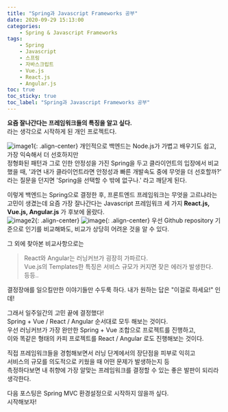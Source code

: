 ```yaml
---
title: "Spring과 Javascript Frameworks 공부"
date: 2020-09-29 15:13:00
categories:
    - Spring & Javascript Frameworks
tags:
    - Spring
    - Javascript
    - 스프링
    - 자바스크립트
    - Vue.js
    - React.js
    - Angular.js
toc: true
toc_sticky: true
toc_label: "Spring과 Javascript Frameworks 공부"
---
```

**요즘 잘나간다는 프레임워크들의 특징을 알고 싶다.**  
라는 생각으로 시작하게 된 개인 프로젝트다.  
  
![image1](https://sarthaksrivastavablog.files.wordpress.com/2017/12/logopit_15129271173991609984785.png){: .align-center}
개인적으로 백엔드는 Node.js가 가볍고 배우기도 쉽고, 가장 익숙해서 더 선호하지만  
정형화된 패턴과 그로 인한 안정성을 가진 Spring을 두고 클라이언트의 입장에서 비교했을 때, 
'과연 내가 클라이언트라면 안정성과 빠른 개발속도 중에 무엇을 더 선호할까?' 라는 질문을 던지면 
'Spring을 선택할 수 밖에 없구나.' 라고 깨닫게 된다.  
  
이렇게 백엔드는 Spring으로 결정한 후, 프론트엔드 프레임워크는 무엇을 고르냐라는 고민이 생겼는데 
요즘 가장 잘나간다는 Javascript 프레임워크 세 가지 **React.js, Vue.js, Angular.js** 가 후보에 올랐다.  
![image2](https://kruschecompany.com/wp-content/uploads/2020/06/angular-vs-react-vs-vuejs.png){: .align-center}
![image](https://user-images.githubusercontent.com/37354145/94518400-cf218e00-0264-11eb-927d-a3b857779a0b.png){: .align-center}
우선 Github repository 기준으로 인기를 비교해봐도, 비교가 상당히 어려운 것을 알 수 있다.  
  
그 외에 찾아본 비교사항으로는

> React와 Angular는 러닝커브가 굉장히 가파르다.  
> Vue.js의 Templates한 특징은 서비스 규모가 커지면 잦은 에러가 발생한다.  
> 등등..

결정장애를 일으킬만한 이야기들만 수두룩 하다. 내가 원하는 답은 "이걸로 하세요!" 인데!  
  
그래서 일주일간의 고민 끝에 결정했다!  
Spring + Vue / React / Angular 순서대로 모두 해보는 것이다.  
우선 러닝커브가 가장 완만한 Spring + Vue 조합으로 프로젝트를 진행하고,  
이와 똑같은 형태의 카피 프로젝트를 React / Angular 로도 진행해보는 것이다.  
  
직접 프레임워크들을 경험해보면서 러닝 단계에서의 장단점을 피부로 익히고  
서비스의 규모를 의도적으로 키웠을 때 어떤 문제가 발생하는지 등  
측정하다보면 내 취향에 가장 알맞는 프레임워크를 결정할 수 있는 좋은 발판이 되리라 생각한다.  
  
다음 포스팅은 Spring MVC 환경설정으로 시작하지 않을까 싶다.  
시작해보자!
